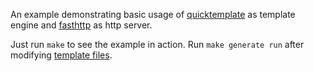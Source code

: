 An example demonstrating basic usage of [quicktemplate](https://github.com/valyala/quicktemplate)
as template engine and [fasthttp](https://github.com/valyala/fasthttp) as http server.

Just run `make` to see the example in action.
Run `make generate run` after modifying [template files](https://github.com/valyala/quicktemplate/tree/master/examples/basicserver/templates).
